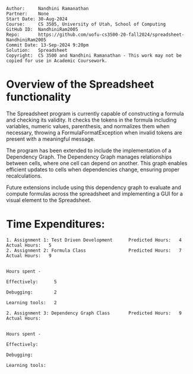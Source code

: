 ```
Author:     Nandhini Ramanathan
Partner:    None
Start Date: 30-Aug-2024
Course:     CS 3505, University of Utah, School of Computing
GitHub ID:  NandhiniRam2005
Repo:       https://github.com/uofu-cs3500-20-fall2024/spreadsheet-NandhiniRam2005
Commit Date: 13-Sep-2024 9:20pm
Solution:   Spreadsheet
Copyright:  CS 3500 and Nandhini Ramanathan - This work may not be copied for use in Academic Coursework.
```

# Overview of the Spreadsheet functionality

The Spreadsheet program is currently capable of constructing a formula and checking its validity.
It checks the tokens in the formula including variables, numeric values, parenthesis, and normalizes 
them when necessary, throwing a FormulaFormatException when invalid tokens are present with a meaningful message.

The program has been extended to include the implementation of a Dependency Graph. The Dependency Graph
manages relationships between cells, where one cell can depend on another. This graph enables efficient 
updates to cells when dependencies change, ensuring proper recalculations.

Future extensions include using this dependency graph to evaluate and compute formulas across the spreadsheet 
and implementing a GUI for a visual element to the Spreadsheet.

# Time Expenditures:

    1. Assignment 1: Test Driven Development      Predicted Hours:   4        Actual Hours:   5
    2. Assignment 2: Formula Class                Predicted Hours:   7        Actual Hours:   9

                                                                              Hours spent -
                                                                                Effectively:      5  
                                                                                Debugging:        2
                                                                                Learning tools:   2

    2. Assignment 3: Dependency Graph Class       Predicted Hours:   9        Actual Hours:   

                                                                              Hours spent -
                                                                                Effectively:       
                                                                                Debugging:        
                                                                                Learning tools:   
                                                             
                                                             
